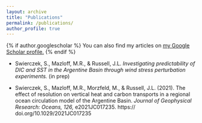 ```yaml
---
layout: archive
title: "Publications"
permalink: /publications/
author_profile: true
---
```


{% if author.googlescholar %}
  You can also find my articles on <u><a href="{{author.googlescholar}}">my Google Scholar profile</a>.</u>
{% endif %}

* Swierczek, S., Mazloff, M.R., & Russell, J.L. *Investigating predictability of DIC and
SST in the Argentine Basin through wind stress perturbation experiments.* (in prep)

* Swierczek, S., Mazloff, M.R., Morzfeld, M., & Russell, J.L. (2021). The effect of resolution
on vertical heat and carbon transports in a regional ocean circulation model of the
Argentine Basin. *Journal of Geophysical Research: Oceans, 126,* e2021JC017235. https://
doi.org/10.1029/2021JC017235
